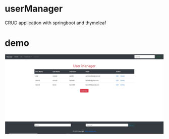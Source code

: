 # userManager
CRUD application with springboot and thymeleaf

# demo
![userManager](https://github.com/adelchellabi/userManager/blob/master/Capture.PNG?raw=true)
